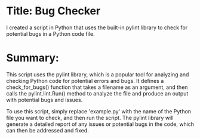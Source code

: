 # Title: Bug Checker
I created a script in Python that uses the built-in pylint library to check for potential bugs in a Python code file.

# Summary:
This script uses the pylint library, which is a popular tool for analyzing and checking Python code for potential errors and bugs. It defines a check_for_bugs() function that takes a filename as an argument, and then calls the pylint.lint.Run() method to analyze the file and produce an output with potential bugs and issues.

To use this script, simply replace 'example.py' with the name of the Python file you want to check, and then run the script. The pylint library will generate a detailed report of any issues or potential bugs in the code, which can then be addressed and fixed.
